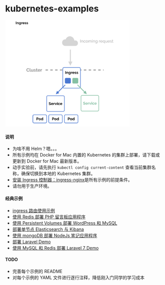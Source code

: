 # kubernetes-examples

<img src='./ingress.png' width='400'>

#### 说明

* 为啥不用 Helm？嗯。。。
* 所有示例均在 Docker for Mac 内置的 Kubernetes 的集群上部署，请下载或更新到 Docker for Mac 最新版本。
* 动手实验前，请先执行 `kubectl config current-content` 查看当前集群名称，确保切换到本地的 Kubernetes 集群。
* [安装 Ingress 控制器：ingress-nginx](./ingress-nginx)是所有示例的前提条件。 
* 请勿用于生产环境。

#### 经典示例

* [ingress 路由使用示例](./kubernetes-ingress-with-nginx)
* [使用 Redis 部署 PHP 留言板应用程序](deploying-php-guestbook-application-with-redis)
* [使用 Persistent Volumes 部署 WordPress 和 MySQL](deploying-wordpress-and-mysql-with-persistent-volumes)
* [部署单节点 Elasticsearch 与 Kibana](running-simple-elasticsearch-and-kibana)
* [使用 mongoDB 部署 NodeJs 笔记应用程序](deploying-nodejs-note-application-with-mongodb)
* [部署 Laravel Demo](deploying-laravel-application)
* [使用 MySQL 和 Redis 部署 Laravel 7 Demo](deploying-laravel-7-with-mysql-and-redis)
#### TODO

* 完善每个示例的 README
* 对每个示例的 YAML 文件进行逐行注释，降低刚入门同学的学习成本
